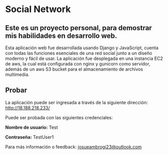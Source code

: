 # Social Network
## Este es un proyecto personal, para demostrar mis habilidades en desarrollo web.
Esta aplicación web fue desarrollada usando Django y JavaScript, cuenta con todas las funciones esenciales de una red social junto a un diseño moderno y fácil de usar. 
La aplicación fue desplegada en una instancia EC2 de aws, la cual está configurada con nginx y gunicorn como servidor, además de un aws S3 bucket para el almacenamiento de archivos multimedia.

## Probar
La aplicación puede ser ingresada a través de la siguiente dirección: http://18.188.218.233/

Puede ser probada con las siguientes credenciales: 

**Nombre de usuario:** Test

**Contraseña:** TestUser1


Para más información o feedback: josueambrogi23@outlook.com
